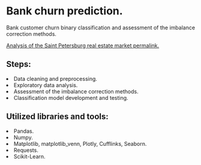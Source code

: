 # Bank churn prediction.
Bank customer churn binary classification and assessment of the imbalance correction methods.<br>

[Analysis of the Saint Petersburg real estate market permalink.](https://github.com/mrBrain101/Yandex_Practicum_projects/blob/e17dda0c27aa2941b3eab13a916a52012397ce47/EDA_Russian_Realty_Market/Ya_Practicum_SPB_realty_research_distr.ipynb)

## Steps:
<li>Data cleaning and preprocessing.
<li>Exploratory data analysis.
<li>Assessment of the imbalance correction methods.
<li>Classification model development and testing.
  
## Utilized libraries and tools:
<li>Pandas.
<li>Numpy.
<li>Matplotlib, matplotlib_venn, Plotly, Cufflinks, Seaborn.
<li>Requests.
<li>Scikit-Learn.
